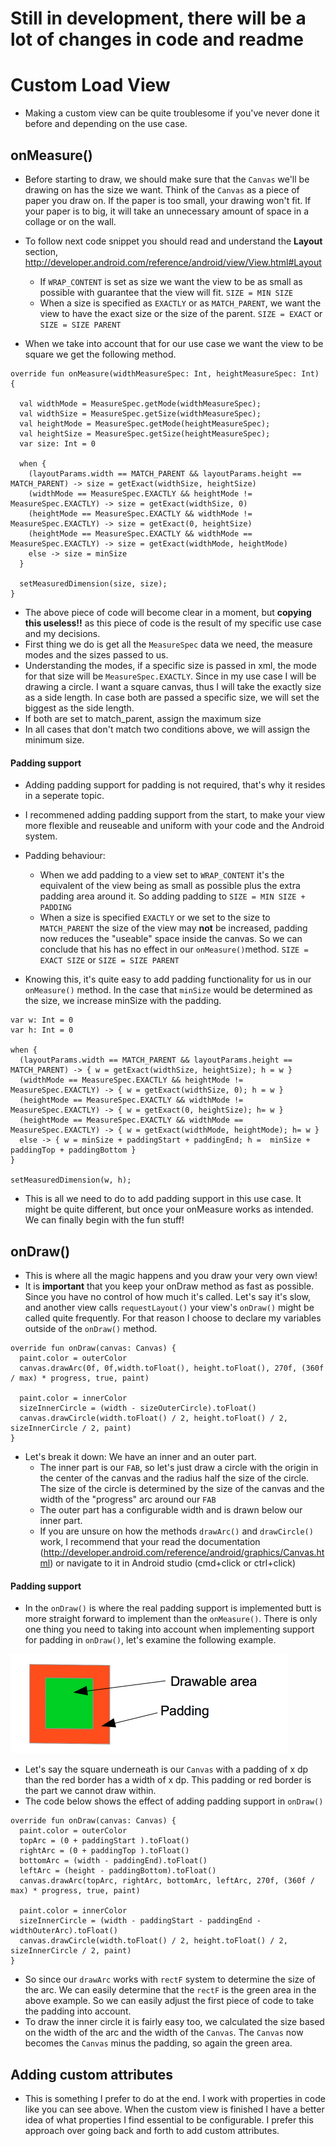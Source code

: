 # **Still in development, there will be a lot of changes in code and readme**

# Custom Load View

* Making a custom view can be quite troublesome if you've never done it before and depending on the use case.

## onMeasure()

* Before starting to draw, we should make sure that the `Canvas` we'll be drawing on has the size we want. Think of the `Canvas` as a piece of paper you draw on. If the paper is too small, your drawing won't fit. If your paper is to big, it will take an unnecessary amount of space in a collage or on the wall.
* To follow next code snippet you should read and understand the **Layout** section, http://developer.android.com/reference/android/view/View.html#Layout
  * If `WRAP_CONTENT` is set as size we want the view to be as small as possible with guarantee that the view will fit. `SIZE = MIN SIZE`
  * When a size is specified as `EXACTLY` or as `MATCH_PARENT`, we want the view to have the exact size or the size of the parent. `SIZE = EXACT` or `SIZE = SIZE PARENT`
  
* When we take into account that for our use case we want the view to be square we get the following method.

```
override fun onMeasure(widthMeasureSpec: Int, heightMeasureSpec: Int) {

  val widthMode = MeasureSpec.getMode(widthMeasureSpec);
  val widthSize = MeasureSpec.getSize(widthMeasureSpec);
  val heightMode = MeasureSpec.getMode(heightMeasureSpec);
  val heightSize = MeasureSpec.getSize(heightMeasureSpec);
  var size: Int = 0
    
  when {
    (layoutParams.width == MATCH_PARENT && layoutParams.height == MATCH_PARENT) -> size = getExact(widthSize, heightSize)
    (widthMode == MeasureSpec.EXACTLY && heightMode != MeasureSpec.EXACTLY) -> size = getExact(widthSize, 0)
    (heightMode == MeasureSpec.EXACTLY && widthMode != MeasureSpec.EXACTLY) -> size = getExact(0, heightSize)
    (heightMode == MeasureSpec.EXACTLY && widthMode == MeasureSpec.EXACTLY) -> size = getExact(widthMode, heightMode)
    else -> size = minSize
  }
    
  setMeasuredDimension(size, size);
}
```

* The above piece of code will become clear in a moment, but **copying this useless!!** as this piece of code is the result of my specific use case and my decisions.
* First thing we do is get all the `MeasureSpec` data we need, the measure modes and the sizes passed to us.
* Understanding the modes, if a specific size is passed in xml, the mode for that size will be `MeasureSpec.EXACTLY`. Since in my use case I will be drawing a circle. I want a square canvas, thus I will take the exactly size as a side length. In case both are passed a specific size, we will set the biggest as the side length.
* If both are set to match_parent, assign the maximum size
* In all cases that don't match two conditions above, we will assign the minimum size.

#### Padding support

* Adding padding support for padding is not required, that's why it resides in a seperate topic.
* I recommened adding padding support from the start, to make your view more flexible and reuseable and uniform with your code and the Android system. 
* Padding behaviour:
  * When we add padding to a view set to `WRAP_CONTENT` it's the equivalent of  the view being as small as possible plus the extra padding area around it. So adding padding to `SIZE = MIN SIZE + PADDING`
  * When a size is specified `EXACTLY` or we set to the size to `MATCH_PARENT` the size of the view may **not** be increased, padding now reduces the "useable" space inside the canvas. So we can conclude that his has no effect in our `onMeasure()`method. `SIZE = EXACT SIZE` or `SIZE = SIZE PARENT`

* Knowing this, it's quite easy to add padding functionality for us in our `onMeasure()` method. In the case that `minSize` would be determined as the size, we increase minSize with the padding.
```
var w: Int = 0
var h: Int = 0

when {
  (layoutParams.width == MATCH_PARENT && layoutParams.height == MATCH_PARENT) -> { w = getExact(widthSize, heightSize); h = w }
  (widthMode == MeasureSpec.EXACTLY && heightMode != MeasureSpec.EXACTLY) -> { w = getExact(widthSize, 0); h = w }
  (heightMode == MeasureSpec.EXACTLY && widthMode != MeasureSpec.EXACTLY) -> { w = getExact(0, heightSize); h= w }
  (heightMode == MeasureSpec.EXACTLY && widthMode == MeasureSpec.EXACTLY) -> { w = getExact(widthMode, heightMode); h= w }
  else -> { w = minSize + paddingStart + paddingEnd; h =  minSize + paddingTop + paddingBottom }
}

setMeasuredDimension(w, h);
```

* This is all we need to do to add padding support in this use case. It might be quite different, but once your onMeasure works as intended. We can finally begin with the fun stuff!


## onDraw()

* This is where all the magic happens and you draw your very own view!
* It is **important** that you keep your onDraw method as fast as possible. Since you have no control of how much it's called. Let's say it's slow, and another view calls `requestLayout()` your view's `onDraw()` might be called quite frequently. For that reason I choose to declare my variables outside of the `onDraw()` method.

```
override fun onDraw(canvas: Canvas) {
  paint.color = outerColor
  canvas.drawArc(0f, 0f,width.toFloat(), height.toFloat(), 270f, (360f / max) * progress, true, paint)
  
  paint.color = innerColor
  sizeInnerCircle = (width - sizeOuterCircle).toFloat()
  canvas.drawCircle(width.toFloat() / 2, height.toFloat() / 2, sizeInnerCircle / 2, paint)
}
```

* Let's break it down: We have an inner and an outer part.
  * The inner part is our `FAB`, so let's just draw a circle with the origin in the center of the canvas and the radius half the size of the circle. The size of the circle is determined by the size of the canvas and the width of the "progress" arc around our `FAB`
  * The outer part has a configurable width and is drawn below our inner part.
  * If you are unsure on how the methods `drawArc()` and `drawCircle()` work, I recommend that your read the documentation (http://developer.android.com/reference/android/graphics/Canvas.html) or navigate to it in Android studio (cmd+click or ctrl+click)
  

#### Padding support

* In the `onDraw()` is where the real padding support is implemented butt is more straight forward to implement than the `onMeasure()`. There is only one thing you need to taking into account when implementing support for padding in `onDraw()`, let's examine the following example.

<img src="ondraw-padding-support.png" width="443" height="159"/>

* Let's say the square underneath is our `Canvas` with a padding of x dp than the red border has a width of x dp. This padding or red border is the part we cannot draw within.
* The code below shows the effect of adding padding support in `onDraw()`


```
override fun onDraw(canvas: Canvas) {
  paint.color = outerColor
  topArc = (0 + paddingStart ).toFloat()
  rightArc = (0 + paddingTop ).toFloat()
  bottomArc = (width - paddingEnd).toFloat()
  leftArc = (height - paddingBottom).toFloat()
  canvas.drawArc(topArc, rightArc, bottomArc, leftArc, 270f, (360f / max) * progress, true, paint)

  paint.color = innerColor
  sizeInnerCircle = (width - paddingStart - paddingEnd - widthOuterArc).toFloat()
  canvas.drawCircle(width.toFloat() / 2, height.toFloat() / 2, sizeInnerCircle / 2, paint)
}
```

* So since our `drawArc` works with `rectF` system to determine the size of the arc. We can easily determine that the `rectF` is the green area in the above example.  So we can easily adjust the first piece of code to take the padding into account.
* To draw the inner circle it is fairly easy too, we calculated the size based on the width of the arc and the width of the `Canvas`. The `Canvas` now becomes the `Canvas` minus the padding, so again the green area.

## Adding custom attributes

* This is something I prefer to do at the end. I work with properties in code like you can see above. When the custom view is finished I have a better idea of what properties I find essential to be configurable. I prefer this approach over going back and forth to add custom attributes.

